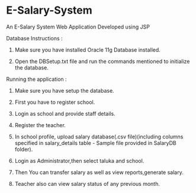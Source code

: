 # E-Salary-System

An E-Salary System Web Application Developed using JSP

Database Instructions :

1. Make sure you have installed Oracle 11g Database installed.

2. Open the DBSetup.txt file and run the commands mentioned to initialize the database.

Running the application : 

1. Make sure you have setup the database.

2. First you have to register school. 

3. Login as school and provide staff details.

4. Register the teacher.

5. In school profile, upload salary database(.csv file)(including columns specified in salary_details table - Sample file provided in SalaryDB folder).

6. Login as Administrator,then select taluka and school.

7. Then You can transfer salary  as well as view reports,generate salary.

8. Teacher also can view salary status of any previous month.

